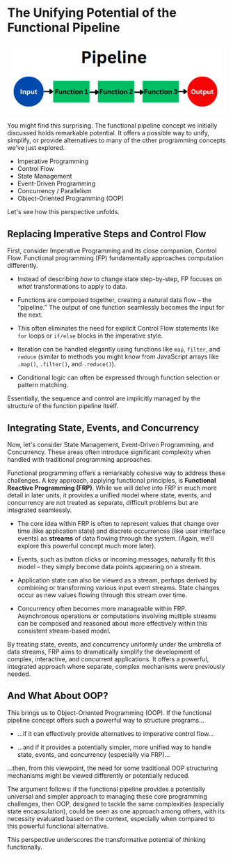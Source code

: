 # The Unifying Potential of the Functional Pipeline

![Pipeline image](https://raw.githubusercontent.com/ken-okabe/web-images5/main/img_1744449185892.png)

You might find this surprising. The functional pipeline concept we initially discussed holds remarkable potential. It offers a possible way to unify, simplify, or provide alternatives to many of the other programming concepts we've just explored.

- Imperative Programming
- Control Flow
- State Management
- Event-Driven Programming
- Concurrency / Parallelism
- Object-Oriented Programming (OOP)

Let's see how this perspective unfolds.

## Replacing Imperative Steps and Control Flow

First, consider Imperative Programming and its close companion, Control Flow. Functional programming (FP) fundamentally approaches computation differently.

-   Instead of describing _how_ to change state step-by-step, FP focuses on _what_ transformations to apply to data.

-   Functions are composed together, creating a natural data flow – the "pipeline." The output of one function seamlessly becomes the input for the next.

-   This often eliminates the need for explicit Control Flow statements like `for` loops or `if/else` blocks in the imperative style.

-   Iteration can be handled elegantly using functions like `map`, `filter`, and `reduce` (similar to methods you might know from JavaScript arrays like `.map()`, `.filter()`, and `.reduce()`).

-   Conditional logic can often be expressed through function selection or pattern matching.

Essentially, the sequence and control are implicitly managed by the structure of the function pipeline itself.

## Integrating State, Events, and Concurrency

Now, let's consider State Management, Event-Driven Programming, and Concurrency. These areas often introduce significant complexity when handled with traditional programming approaches.

Functional programming offers a remarkably cohesive way to address these challenges. A key approach, applying functional principles, is **Functional Reactive Programming (FRP)**. While we will delve into FRP in much more detail in later units, it provides a unified model where state, events, and concurrency are not treated as separate, difficult problems but are integrated seamlessly.

-   The core idea within FRP is often to represent values that change over time (like application state) and discrete occurrences (like user interface events) as **streams** of data flowing through the system. (Again, we'll explore this powerful concept much more later).

-   Events, such as button clicks or incoming messages, naturally fit this model – they simply become data points appearing on a stream.

-   Application state can also be viewed as a stream, perhaps derived by combining or transforming various input event streams. State changes occur as new values flowing through this stream over time.

-   Concurrency often becomes more manageable within FRP. Asynchronous operations or computations involving multiple streams can be composed and reasoned about more effectively within this consistent stream-based model.

By treating state, events, and concurrency uniformly under the umbrella of data streams, FRP aims to dramatically simplify the development of complex, interactive, and concurrent applications. It offers a powerful, integrated approach where separate, complex mechanisms were previously needed.

## And What About OOP?

This brings us to Object-Oriented Programming (OOP). If the functional pipeline concept offers such a powerful way to structure programs...

-   ...if it can effectively provide alternatives to imperative control flow...

-   ...and if it provides a potentially simpler, more unified way to handle state, events, and concurrency (especially via FRP)...

...then, from this viewpoint, the need for some traditional OOP structuring mechanisms might be viewed differently or potentially reduced.

The argument follows: if the functional pipeline provides a potentially universal and simpler approach to managing these core programming challenges, then OOP, designed to tackle the same complexities (especially state encapsulation), could be seen as one approach among others, with its necessity evaluated based on the context, especially when compared to this powerful functional alternative.

This perspective underscores the transformative potential of thinking functionally.